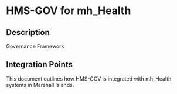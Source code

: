 # HMS-GOV for mh_Health

## Description

Governance Framework

## Integration Points

This document outlines how HMS-GOV is integrated with mh_Health systems in Marshall Islands.
